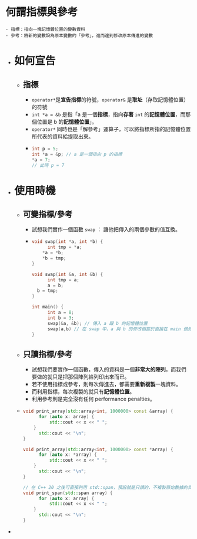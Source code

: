# 何謂指標與參考
	- 指標：指向一塊記憶體位置的變數資料
	- 參考：將新的變數設為原本變數的「參考」，進而達到修改原本傳進的變數
- # 如何宣告
	- ## 指標
		- `operator*`是**宣告指標**的符號，`operator&` 是**取址**（存取記憶體位置）的符號
		- `int *a = &b` 是指「a 是一個**指標**，指向**存著** `int` 的**記憶體位置**，而那個位置是 b 的**記憶體位置**」。
		- `operator*` 同時也是「解參考」運算子，可以將指標所指的記憶體位置所代表的資料給提取出來。
		- ```cpp
		  int p = 5;
		  int *a = &p; // a 是一個指向 p 的指標
		  *a = 7;
		  // 此時 p = 7
		  ```
- # 使用時機
	- ## 可變指標/參考
		- 試想我們實作一個函數 `swap` ： 讓他把傳入的兩個參數的值互換。
		- ```cpp
		  void swap(int *a, int *b) {
		    	int tmp = *a; 
		      *a = *b;
		      *b = tmp;
		  }
		  
		  void swap(int &a, int &b) {
		    	int tmp = a;
		    	a = b;
		   	b = tmp;
		  }
		  
		  int main() {
		    	int a = 8;
		    	int b = 3;
		    	swap(&a, &b); // 傳入 a 跟 b 的記憶體位置
		    	swap(a,b) // 在 swap 中，a 與 b 的修改相當於直接在 main 做修改，不傳入任何資料
		  }
		  ```
	- ## 只讀指標/參考
		- 試想我們要實作一個函數，傳入的資料是一個**非常大的陣列**，而我們要做的就只是把那個陣列給列印出來而已。
		- 若不使用指標或參考，則每次傳進去，都需要**重新複製**一塊資料。
		- 而利用指標，每次複製的就只有**記憶體位置**。
		- 利用參考則是完全沒有任何 performance penalties。
	- ```cpp
	  void print_array(std::array<int, 1000000> const &array) {
	    	for (auto x: array) {
	        	std::cout << x << " ";
	      }
	    	std::cout << "\n";
	  }
	  
	  void print_array(std::array<int, 1000000> const *array) {
	    	for (auto x: *array) {
	        	std::cout << x << " ";
	      }
	    	std::cout << "\n";
	  }
	  
	  // 在 C++ 20 之後可直接利用 std::span，預設就是只讀的，不複製原始數據的資料型態
	  void print_span(std::span array) {
	    	for (auto x: array) {
	        	std::cout << x << " ";
	      }
	    	std::cout << "\n";
	  }
	  ```
-